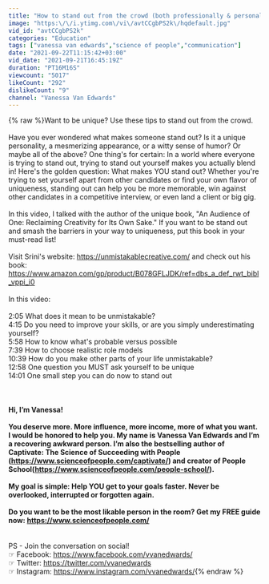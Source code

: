 ```yaml
---
title: "How to stand out from the crowd (both professionally & personally)"
image: "https:\/\/i.ytimg.com\/vi\/avtCCgbPS2k\/hqdefault.jpg"
vid_id: "avtCCgbPS2k"
categories: "Education"
tags: ["vanessa van edwards","science of people","communication"]
date: "2021-09-22T11:15:42+03:00"
vid_date: "2021-09-21T16:45:19Z"
duration: "PT16M16S"
viewcount: "5017"
likeCount: "292"
dislikeCount: "9"
channel: "Vanessa Van Edwards"
---
```

{% raw %}Want to be unique? Use these tips to stand out from the crowd.<br /><br />Have you ever wondered what makes someone stand out? Is it a unique personality, a mesmerizing appearance, or a witty sense of humor? Or maybe all of the above? One thing's for certain: In a world where everyone is trying to stand out, trying to stand out yourself makes you actually blend in! Here's the golden question: What makes YOU stand out? Whether you're trying to set yourself apart from other candidates or find your own flavor of uniqueness, standing out can help you be more memorable, win against other candidates in a competitive interview, or even land a client or big gig.<br /><br />In this video, I talked with the author of the unique book, &quot;An Audience of One: Reclaiming Creativity for Its Own Sake.&quot; If you want to be stand out and smash the barriers in your way to uniqueness, put this book in your must-read list! <br /><br />Visit Srini's website: <a rel="nofollow" target="blank" href="https://unmistakablecreative.com/">https://unmistakablecreative.com/</a> and check out his book:<br /><a rel="nofollow" target="blank" href="https://www.amazon.com/gp/product/B078GFLJDK/ref=dbs_a_def_rwt_bibl_vppi_i0">https://www.amazon.com/gp/product/B078GFLJDK/ref=dbs_a_def_rwt_bibl_vppi_i0</a><br /><br />In this video:<br /><br />2:05 What does it mean to be unmistakable?<br />4:15 Do you need to improve your skills, or are you simply underestimating yourself?<br />5:58 How to know what's probable versus possible<br />7:39 How to choose realistic role models<br />10:39 How do you make other parts of your life unmistakable?<br />12:58 One question you MUST ask yourself to be unique<br />14:01 One small step you can do now to stand out<br /><br /><br />******<br />Hi, I’m Vanessa!<br /><br />You deserve more. More influence, more income, more of what you want. I would be honored to help you. My name is Vanessa Van Edwards and I’m a recovering awkward person. I’m also the bestselling author of Captivate: The Science of Succeeding with People (<a rel="nofollow" target="blank" href="https://www.scienceofpeople.com/captivate/)">https://www.scienceofpeople.com/captivate/)</a> and creator of People School(<a rel="nofollow" target="blank" href="https://www.scienceofpeople.com/people-school/).">https://www.scienceofpeople.com/people-school/).</a><br /><br />My goal is simple: Help YOU get to your goals faster. Never be overlooked, interrupted or forgotten again.<br /><br />Do you want to be the most likable person in the room? Get my FREE guide now: <a rel="nofollow" target="blank" href="https://www.scienceofpeople.com/">https://www.scienceofpeople.com/</a><br /><br />******<br />PS - Join the conversation on social!<br />☞ Facebook: <a rel="nofollow" target="blank" href="https://www.facebook.com/vvanedwards/">https://www.facebook.com/vvanedwards/</a><br />☞ Twitter: <a rel="nofollow" target="blank" href="https://twitter.com/vvanedwards">https://twitter.com/vvanedwards</a><br />☞ Instagram: <a rel="nofollow" target="blank" href="https://www.instagram.com/vvanedwards/">https://www.instagram.com/vvanedwards/</a>{% endraw %}
